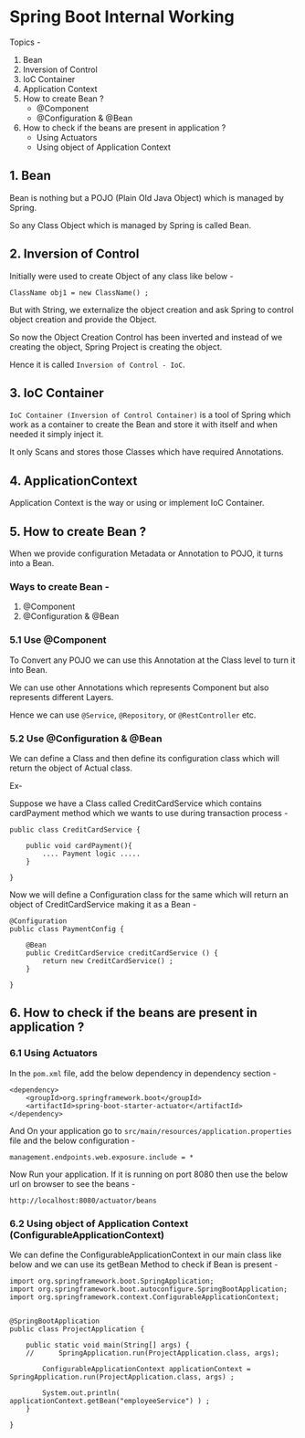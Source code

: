 # Spring Boot Internal Working

Topics - 
1. Bean
2. Inversion of Control
3. IoC Container
4. Application Context
5. How to create Bean ?
    - @Component
    - @Configuration & @Bean
6. How to check if the beans are present in application ?
    - Using Actuators
    - Using object of Application Context


## 1. Bean

Bean is nothing but a POJO (Plain Old Java Object) which is managed by Spring.

So any Class Object which is managed by Spring is called Bean.

## 2. Inversion of Control

Initially were used to create Object of any class like below - 

```
ClassName obj1 = new ClassName() ;
```

But with String, we externalize the object creation and ask Spring to control object creation and provide the Object.

So now the Object Creation Control has been inverted and instead of we creating the object, Spring Project is creating the object.

Hence it is called `Inversion of Control - IoC`.

## 3. IoC Container

`IoC Container (Inversion of Control Container)` is a tool of Spring which work as a container to create the Bean and store it with itself and when needed it simply inject it.

It only Scans and stores those Classes which have required Annotations.


## 4. ApplicationContext

Application Context is the way or using or implement IoC Container.

## 5. How to create Bean ?

When we provide configuration Metadata or Annotation to POJO, it turns into a Bean.

### Ways to create Bean - 
1. @Component
2. @Configuration & @Bean

### 5.1 Use @Component

To Convert any POJO we can use this Annotation at the Class level to turn it into Bean.

We can use other Annotations which represents Component but also represents different Layers.

Hence we can use `@Service`, `@Repository`, or `@RestController` etc.




### 5.2 Use @Configuration & @Bean

We can define a Class and then define its configuration class which will return the object of Actual class.

Ex-

Suppose we have a Class called CreditCardService which contains cardPayment method which we wants to use during transaction process - 

```
public class CreditCardService {
	
	public void cardPayment(){
        .... Payment logic .....
    }
	
}
```

Now we will define a Configuration class for the same which will return an object of CreditCardService making it as a Bean - 

```
@Configuration
public class PaymentConfig {

    @Bean
    public CreditCardService creditCardService () {
        return new CreditCardService() ;
    }

}
```


## 6. How to check if the beans are present in application ?

### 6.1 Using Actuators

In the `pom.xml` file, add the below dependency in dependency section - 

```
<dependency>
    <groupId>org.springframework.boot</groupId>
    <artifactId>spring-boot-starter-actuator</artifactId>
</dependency>
```

And On your application go to `src/main/resources/application.properties` file and the below configuration - 

```
management.endpoints.web.exposure.include = *
```

Now Run your application.
If it is running on port 8080 then use the below url on browser to see the beans - 

```
http://localhost:8080/actuator/beans
```


### 6.2 Using object of Application Context (ConfigurableApplicationContext)

We can define the ConfigurableApplicationContext in our main class like below and we can use its getBean Method to check if Bean is present - 

```
import org.springframework.boot.SpringApplication;
import org.springframework.boot.autoconfigure.SpringBootApplication;
import org.springframework.context.ConfigurableApplicationContext;


@SpringBootApplication
public class ProjectApplication {

	public static void main(String[] args) {
    //		SpringApplication.run(ProjectApplication.class, args);
		
		ConfigurableApplicationContext applicationContext = SpringApplication.run(ProjectApplication.class, args) ;
		
        System.out.println( applicationContext.getBean("employeeService") ) ;
	}

}
```